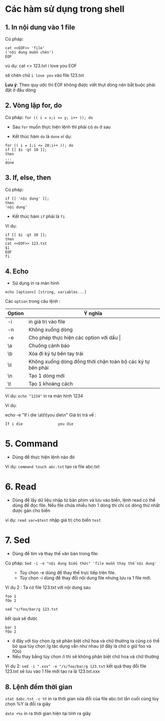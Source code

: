 # Các hàm sử dụng trong shell

## 1. In nội dung vào 1 file

Cú pháp:
```
cat <<EOF>> 'file'
('nội dung muốn chèn')
EOF
```

vú dụ: cat <<EOF>> 123.txt
i love you
EOF

sẽ chèn chữ `i love you` vào file 123.txt

**Lưu ý**: Theo quy ước thì EOF không được viết thụt dòng nên bắt buộc phải đặt ở đầu dòng

## 2. Vòng lặp for, do

Cú pháp: `for (( i = x;i <= y; i++ )); do ` 

- Sau `for` muốn thực hiện lệnh thì phải có `do` ở sau

- Kết thúc hàm `do` là `done`
ví dụ:
```
for (( i = 1;i <= 20;i++ )); do
if [[ $i -gt 10 ]];
then
...
done
```


## 3. If, else, then

Cú pháp: 
```
if [[ 'nội dung' ]];
then
'nội dung'
```
- Kết thúc hàm `if` phải là `fi`

Ví dụ: 
```
if [[ $i -gt 10 ]];
then
cat <<EOF>> 123.txt
$i
EOF
fi
```

## 4. Echo

- Sử dụng in ra màn hình

```
echo [options] [string, variables...]
```
Các `option` trong câu lệnh :

|Option|Ý nghĩa|
|------|-------|
|-i|in giá trị vào file|
|-n|Không xuống dòng|
|-e|Cho phép thực hiện các option với dấu \|
|\a|Chuông cảnh báo|
|\b|Xóa đi ký tự bên tay trái|
|\c|Không xuống dòng đồng thời chặn toàn bộ các ký tự bên phải|
|\n|Tạo 1 dòng mới|
|\t|Tạo 1 khoảng cách|

Ví dụ: `echo "1234"`  in ra màn hình 1234

Ví dụ: 

echo -e "If i die \a\t\tyou die\n"
Giá trị trả về :
```
If i die                you die
```

# 5. Command

- Dùng để thực hiện lệnh nào đó

Ví dụ: `command touch abc.txt`  tạo ra file abc.txt

# 6. Read

- Dùng để lấy dữ liệu nhập từ bàn phím và lưu vào biến, lệnh read có thể dùng để đọc file. Nếu file chứa nhiều hơn 1 dòng thì chỉ có dòng thứ nhất được gán cho biến

ví dụ: `read var=$test`  nhập giá trị cho biến `test`

# 7. Sed

- Dùng để tìm và thay thế văn bản trong file:

Cú pháp: `Sed -i -e "nội dung biểu thức" 'file muốn thay thế nội dung'` 
<ul>
  <ul>
    <li>Tùy chọn -e dùng để thay thế trực tiếp trên file.</li>
    <li>Tùy chọn -i dùng để thay đổi nội dung file nhưng lưu ra 1 file mới.</li>
</ul>
  </ul>

Ví dụ 2 :  Ta có file 123.txt với nội dung sau
```
foo 1
fOo 2
```
`sed "s/foo/bar/g 123.txt` 

kết quả sẽ được
```
bar 1
fOo 2
```
- ở đây với tùy chọn /g sẽ phân biệt chữ hoa và chữ thường ta cũng có thể bỏ qua tùy chọn /g tác dụng vẫn như nhau (ở đây là chữ o giữ foo và fOo)
- Nếu thay bằng tùy chọn /i thì sẽ không phân biệt chữ hoa và chữ thường

Ví dụ 2: `sed -i ".xxx" -e "/s/foo/bar/g 123.txt` kết quả thay đổi file 123.txt sẽ lưu vào 1 file mới tạo ra là 123.txt.xxx

## 8. Lệnh đếm thời gian

`stat $abc.txt -c %Y` in ra thời gian sửa đổi của file abc.txt lần cuối cùng tùy chọn %Y là đổi ra giây

`date +%s` in ra thời gian hiện tại tính ra giây
